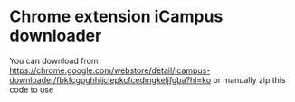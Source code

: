# Chrome extension iCampus downloader

You can download from https://chrome.google.com/webstore/detail/icampus-downloader/fbkfcgpghhijclepkcfcedmgkeljfgba?hl=ko or manually zip this code to use
